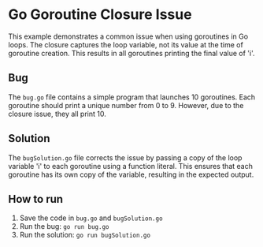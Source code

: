# Go Goroutine Closure Issue
This example demonstrates a common issue when using goroutines in Go loops.  The closure captures the loop variable, not its value at the time of goroutine creation.  This results in all goroutines printing the final value of 'i'.

## Bug
The `bug.go` file contains a simple program that launches 10 goroutines. Each goroutine should print a unique number from 0 to 9. However, due to the closure issue, they all print 10.

## Solution
The `bugSolution.go` file corrects the issue by passing a copy of the loop variable 'i' to each goroutine using a function literal. This ensures that each goroutine has its own copy of the variable, resulting in the expected output.

## How to run
1.  Save the code in `bug.go` and `bugSolution.go`
2.  Run the bug: `go run bug.go`
3.  Run the solution: `go run bugSolution.go`